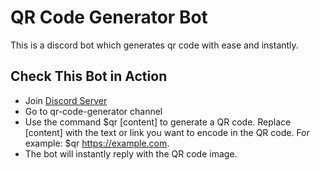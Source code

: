 # QR Code Generator Bot

This is a discord bot which generates qr code with ease and instantly.

## Check This Bot in Action

- Join [Discord Server](https://discord.gg/etPkDW4NNn)
- Go to qr-code-generator channel
- Use the command $qr [content] to generate a QR code. Replace [content] with the text or link you want to encode in the QR code. For example: $qr https://example.com.
- The bot will instantly reply with the QR code image.
